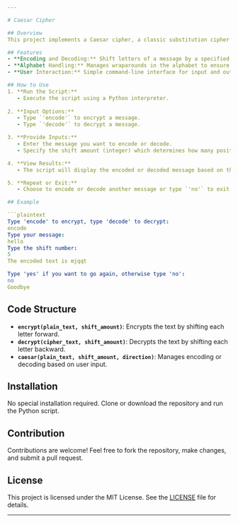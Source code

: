```yaml
---

# Caesar Cipher

## Overview
This project implements a Caesar cipher, a classic substitution cipher that shifts each letter in the plaintext by a fixed number of positions in the alphabet. Named after Julius Caesar, who used it for secure communication, this cipher is a foundational concept in cryptography.

## Features
- **Encoding and Decoding:** Shift letters of a message by a specified amount to encrypt or decrypt.
- **Alphabet Handling:** Manages wraparounds in the alphabet to ensure correct letter shifting.
- **User Interaction:** Simple command-line interface for input and output.

## How to Use
1. **Run the Script:**
   - Execute the script using a Python interpreter.
   
2. **Input Options:**
   - Type `'encode'` to encrypt a message.
   - Type `'decode'` to decrypt a message.

3. **Provide Inputs:**
   - Enter the message you want to encode or decode.
   - Specify the shift amount (integer) which determines how many positions each letter is shifted.

4. **View Results:**
   - The script will display the encoded or decoded message based on the provided inputs.

5. **Repeat or Exit:**
   - Choose to encode or decode another message or type `'no'` to exit the program.

## Example

```plaintext
Type 'encode' to encrypt, type 'decode' to decrypt:
encode
Type your message:
hello
Type the shift number:
5
The encoded text is mjqqt

Type 'yes' if you want to go again, otherwise type 'no':
no
Goodbye
```

## Code Structure
- **`encrypt(plain_text, shift_amount)`**: Encrypts the text by shifting each letter forward.
- **`decrypt(cipher_text, shift_amount)`**: Decrypts the text by shifting each letter backward.
- **`caesar(plain_text, shift_amount, direction)`**: Manages encoding or decoding based on user input.

## Installation
No special installation required. Clone or download the repository and run the Python script.

## Contribution
Contributions are welcome! Feel free to fork the repository, make changes, and submit a pull request.

## License
This project is licensed under the MIT License. See the [LICENSE](LICENSE) file for details.

---
```


